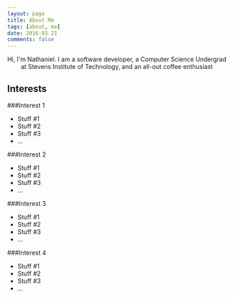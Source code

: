 ```yaml
---
layout: page
title: About Me
tags: [about, me]
date: 2016-03-21
comments: false
---
```

    
<center>Hi, I'm Nathaniel. I am a software developer, a Computer Science Undergrad at Stevens Institute of Technology, and an all-out coffee enthusiast</center>

## Interests
###Interest 1
* Stuff #1
* Stuff #2
* Stuff #3
* ...

###Interest 2
* Stuff #1
* Stuff #2
* Stuff #3
* ...

###Interest 3
* Stuff #1
* Stuff #2
* Stuff #3
* ...

###Interest 4
* Stuff #1
* Stuff #2
* Stuff #3
* ...

